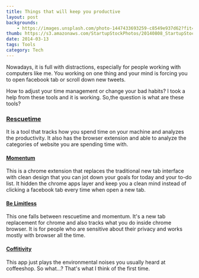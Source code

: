 ```yaml
---
title: Things that will keep you productive
layout: post
backgrounds:
    - https://images.unsplash.com/photo-1447433693259-c8549e937d62?fit=crop&fm=jpg
thumb: https://s3.amazonaws.com/StartupStockPhotos/20140808_StartupStockPhotos/75.jpg
date: 2014-03-13
tags: Tools 
category: Tech
---
```

Nowadays, it is full with distractions, especially for people working with computers like me. You working on one thing and your mind is forcing you to open facebook tab or scroll down new tweets.

How to adjust your time management or change your bad habits? I took a help from these tools and it is working. 
So,the question is what are these tools?

### <a href="rescuetime.com" target="_blank">Rescuetime </a>

It is a tool that tracks how you spend time on your machine and analyzes the productivity. It also has the browser extension and able to analyze the categories of website you are spending time with. 

#### <a href="https://chrome.google.com/webstore/detail/momentum/laookkfknpbbblfpciffpaejjkokdgca" target="_blank">Momentum</a>

This is a chrome extension that replaces the traditional new tab interface with clean design that you can jot down your goals for today and your to-do list. It hidden the chrome apps layer and keep you a clean mind instead of clicking a facebook tab every time when open a new tab.

#### <a href="https://chrome.google.com/webstore/detail/jdpnljppdhjpafeaokemhcggofohekbp" target="_blank">Be Limitless</a>

This one falls between rescuetime and momentum. It's a new tab replacement for chrome and also tracks what you do inside chrome browser. It is for people who are sensitive about their privacy and works mostly with browser all the time.

#### <a href="http://coffitivity.com/" target="_blank">Coffitivity</a>

This app just plays the environmental noises you usually heard at coffeeshop. So what...? That's what I think of the first time.





